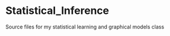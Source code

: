 Statistical_Inference
=====================

Source files for my statistical learning and graphical models class